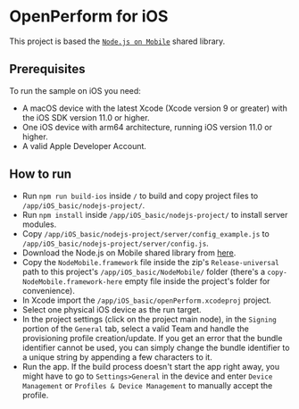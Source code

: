 # OpenPerform for iOS

This project is based the [`Node.js on Mobile`]( https://github.com/janeasystems/nodejs-mobile) shared library.

## Prerequisites
To run the sample on iOS you need:
 - A macOS device with the latest Xcode (Xcode version 9 or greater) with the iOS SDK version 11.0 or higher.
 - One iOS device with arm64 architecture, running iOS version 11.0 or higher.
 - A valid Apple Developer Account.

## How to run
 - Run `npm run build-ios` inside `/` to build and copy project files to `/app/iOS_basic/nodejs-project/`.
 - Run `npm install` inside `/app/iOS_basic/nodejs-project/` to install server modules.
 - Copy `/app/iOS_basic/nodejs-project/server/config_example.js` to `/app/iOS_basic/nodejs-project/server/config.js`.
 - Download the Node.js on Mobile shared library from [here](https://github.com/janeasystems/nodejs-mobile/releases/download/nodejs-mobile-v0.1.7/nodejs-mobile-v0.1.7-ios.zip).
 - Copy the `NodeMobile.framework` file inside the zip's `Release-universal` path to this project's `/app/iOS_basic/NodeMobile/` folder (there's a `copy-NodeMobile.framework-here` empty file inside the project's folder for convenience).
 - In Xcode import the `/app/iOS_basic/openPerform.xcodeproj` project.
 - Select one physical iOS device as the run target.
 - In the project settings (click on the project main node), in the `Signing` portion of the `General` tab, select a valid Team and handle the provisioning profile creation/update. If you get an error that the bundle identifier cannot be used, you can simply change the bundle identifier to a unique string by appending a few characters to it.
 - Run the app. If the build process doesn't start the app right away, you might have to go to `Settings>General` in the device and enter `Device Management` or `Profiles & Device Management` to manually accept the profile.